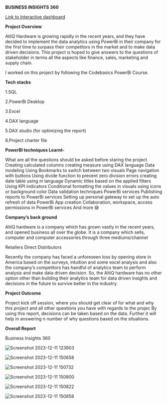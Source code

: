 **BUSINESS INSIGHTS 360**

[Link to Interactive dashboard](https://app.powerbi.com/view?r=eyJrIjoiNDRiZjY2NjAtYWU0ZS00ZjgyLTg4NGYtMTcwNzRjMTM0ODU4IiwidCI6ImM2ZTU0OWIzLTVmNDUtNDAzMi1hYWU5LWQ0MjQ0ZGM1YjJjNCJ9)


**Project Overview**

AtliQ Hardware is growing rapidly in the recent years, and they have decided to implement the data analytics using PowerBi in their company for the first time to surpass their competitors in the market and to make data driven decisions. This project is hoped to give answers to the questions of stakeholder in terms all the aspects like finance, sales, marketing and supply chain.

I worked on this project by following the Codebasics PowerBi Course.

**Tech stacks**

1.SQL

2.PowerBi Desktop

3.Excel

4.DAX language

5.DAX studio (for optimizing the report)

6.Project charter file


  **PowerBI techniques Learnt-**

What are all the questions should be asked before staring the project
Creating calculated columns
creating measure using DAX language
Data modeling
Using Bookmarks to switch between two visuals
Page navigation with buttons
Using divide function to prevent zero division errors
creating date table using m language
Dynamic titles based on the applied filters
Using KPI indicators
Conditional formatting the values in visuals using icons or background color
Data validation techniques
PowerBi services
Publishing reports to PowerBi services
Setting up personal gateway to set up the auto refresh of data
PowerBi App creation
Collaboration, workspace, access permissions in PowerBi services
And more 😅


**Company’s back ground**

AltiQ hardware is a company which has grown vastly in the recent years, and opened business all over the globe. It is a company which sells, computer and computer accessories through three mediums/channel

Retailers
Direct
Distributors

Recently the company has faced a unforeseen loss by opening store in America based on the surveys, intuition and some excel analysis and also the company’s competitors has handful of analytics team to perform analysis and make data driven decision. So, the AltiQ hardware has no other option other than building their analytics team for data driven insights and decisions in the future to survive better in the industry.

**Project Outcome**

Project kick off session, where you should get clear of for what and why this project and all other questions you have with regards to the projec
By using this report, decisions can be taken based on the data. Further it will help in answering n number of why questions based on the situations.


                                                               
**Overall Report**

Business Insights 360

![Screenshot 2023-12-11 123903](https://github.com/Adarsh-009/Business-Insights-360/assets/64383611/833f27d3-9169-4df3-836e-d6cd6ca9fcef)

![Screenshot 2023-12-11 150658](https://github.com/Adarsh-009/Business-Insights-360/assets/64383611/14a03dce-3f88-476a-8378-95b2a691fc7c)

![Screenshot 2023-12-11 150732](https://github.com/Adarsh-009/Business-Insights-360/assets/64383611/695d5d65-2850-48cf-bdf5-78a918a96a22)

![Screenshot 2023-12-11 150800](https://github.com/Adarsh-009/Business-Insights-360/assets/64383611/38b06a96-9ff2-42eb-86b1-71ff98d0f4d3)

![Screenshot 2023-12-11 150822](https://github.com/Adarsh-009/Business-Insights-360/assets/64383611/abfc4d00-f8cb-493d-a50d-e116cb2b78c8)

![Screenshot 2023-12-11 150858](https://github.com/Adarsh-009/Business-Insights-360/assets/64383611/dea84685-12d4-43fd-ab35-a57fe8f99601)
